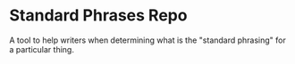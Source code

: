 # Standard Phrases Repo

A tool to help writers when determining what is the "standard phrasing" for a particular thing.
